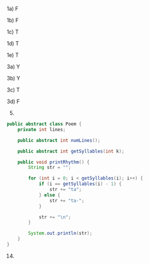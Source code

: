 1a) F

1b) F

1c) T

1d) T

1e) T

3a) Y

3b) Y

3c) T

3d) F

5)
```java
public abstract class Poem {
	private int lines;

	public abstract int numLines();

	public abstract int getSyllables(int k);

	public void printRhythm() {
		String str = "";

		for (int i = 0; i < getSyllables(i); i++) {
			if (i == getSyllables(i) - 1) {
				str += "ta";
			} else {
				str += "ta-";
			}

			str += "\n";
		}

		System.out.println(str);
	}
}
```

14)


